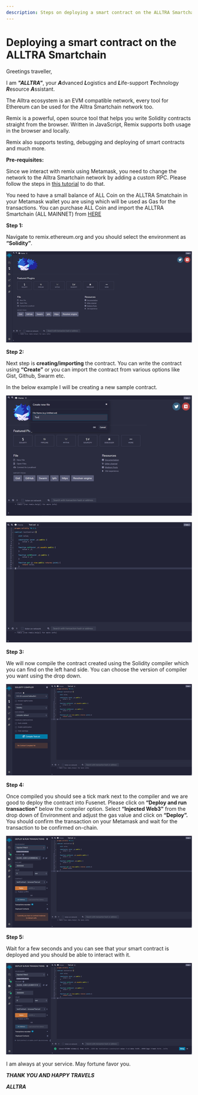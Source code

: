 ```yaml
---
description: Steps on deploying a smart contract on the ALLTRA Smartchain through Remix.
---
```


# Deploying a smart contract on the ALLTRA Smartchain


Greetings traveller, 

I am ***"ALLTRA"***, your ***A***dvanced ***L***ogistics and ***L***ife-support ***T***echnology ***R***esource ***A***ssistant. 

The Alltra ecosystem is an EVM compatible network, every tool for Ethereum can be used for the Alltra Smartchain network too.

Remix is a powerful, open source tool that helps you write Solidity contracts straight from the browser. Written in JavaScript, Remix supports both usage in the browser and locally.

Remix also supports testing, debugging and deploying of smart contracts and much more.

 **Pre-requisites:**

Since we interact with remix using Metamask, you need to change the network to the Alltra Smartchain network by adding a custom RPC. Please follow the steps in [this tutorial](https://docs.alltra.global/the-fuse-studio/getting-started/how-to-add-fuse-to-your-metamask) to do that.

You need to have a small balance of ALL Coin on the ALLTRA Smatchain in your Metamask wallet you are using which will be used as Gas for the transactions. You can purchase ALL Coin and import the ALLTRA Smartchain (ALL MAINNET) from [HERE](https://www.alltraverse.com/express-checkout)

 **Step 1:**

Navigate to remix.ethereum.org and you should select the environment as **“Solidity”**.

![](../.gitbook/assets/0%20%288%29.png)

**Step 2:**

Next step is **creating/importing** the contract. You can write the contract using **“Create”** or you can import the contract from various options like Gist, Github, Swarm etc.

In the below example I will be creating a new sample contract.

![](../.gitbook/assets/1%20%2811%29.png)

![](../.gitbook/assets/2%20%2811%29.png)

 **Step 3:**

We will now compile the contract created using the Solidity compiler which you can find on the left hand side. You can choose the version of compiler you want using the drop down.

![](../.gitbook/assets/3%20%2810%29.png)

**Step 4:**

Once compiled you should see a tick mark next to the compiler and we are good to deploy the contract into Fusenet. Please click on **“Deploy and run transaction”** below the compiler option. Select **“Injected Web3”** from the drop down of Environment and adjust the gas value and click on **“Deploy”.** You should confirm the transaction on your Metamask and wait for the transaction to be confirmed on-chain.

![](../.gitbook/assets/4%20%2810%29.png)

 **Step 5:**

Wait for a few seconds and you can see that your smart contract is deployed and you should be able to interact with it.

![](../.gitbook/assets/5%20%287%29.png)


 I am always at your service.
   May fortune favor you.

   ***THANK YOU AND HAPPY TRAVELS***

***ALLTRA***   

